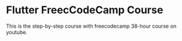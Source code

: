 # Flutter FreecCodeCamp Course
This is the step-by-step course with freecodecamp 38-hour course on youtube.
